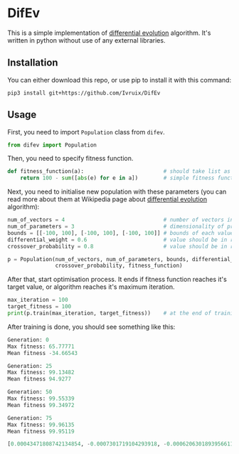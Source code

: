 # DifEv
This is a simple implementation of [differential evolution](https://en.wikipedia.org/wiki/Differential_evolution) algorithm. It's written in python without use of any external libraries.

## Installation
You can either download this repo, or use pip to install it with this command:
```
pip3 install git+https://github.com/Ivruix/DifEv
```

## Usage
First, you need to import `Population` class from `difev`.
```python
from difev import Population
```
Then, you need to specify fitness function.
```python
def fitness_function(a):                         # should take list as an argument
    return 100 - sum([abs(e) for e in a])        # simple fitness function
```
Next, you need to initialise new population with these parameters (you can read more about them at Wikipedia page about [differential evolution](https://en.wikipedia.org/wiki/Differential_evolution) algorithm):
```python
num_of_vectors = 4                               # number of vectors in population, must be >= 4  
num_of_parameters = 3                            # dimensionality of problem, must be >= 1
bounds = [[-100, 100], [-100, 100], [-100, 100]] # bounds of each value, consists of pairs [min_value, max_value]
differential_weight = 0.6                        # value should be in range [0,2]
crossover_probability = 0.8                      # value should be in range [0,1]

p = Population(num_of_vectors, num_of_parameters, bounds, differential_weight, 
               crossover_probability, fitness_function)
```
After that, start optimisation process. It ends if fitness function reaches it's target value, or algorithm reaches it's maximum iteration.
```python
max_iteration = 100
target_fitness = 100
print(p.train(max_iteration, target_fitness))    # at the end of training returns best solution
```
After training is done, you should see something like this:
```python
Generation: 0
Max fitness: 65.77771
Mean fitness -34.66543

Generation: 25
Max fitness: 99.13482
Mean fitness 94.9277

Generation: 50
Max fitness: 99.55339
Mean fitness 99.34972

Generation: 75
Max fitness: 99.96135
Mean fitness 99.95119

[0.00043471808742134854, -0.0007301719104293918, -0.0006206301893956611]
```
